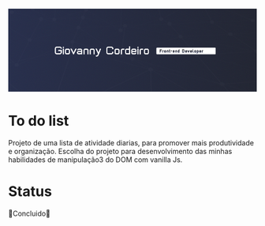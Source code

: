 ![Logo](/my%20banner.png)


# To do list

Projeto de uma lista de atividade diarias, para promover mais
produtividade e organização. Escolha do projeto para desenvolvimento 
das minhas habilidades de manipulação3 do DOM com vanilla Js.


# Status

 🥳Concluido🥳



